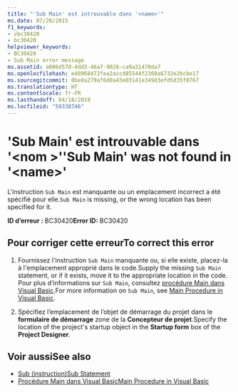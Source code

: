```yaml
---
title: "'Sub Main' est introuvable dans '<name>'"
ms.date: 07/20/2015
f1_keywords:
- vbc30420
- bc30420
helpviewer_keywords:
- BC30420
- Sub Main error message
ms.assetid: a006d57d-4dd3-46a7-9026-ca9a31470da7
ms.openlocfilehash: e48968472fea2accd85544f2360a6732e2bcbe17
ms.sourcegitcommit: 0be8a279af6d8a43e03141e349d3efd5d35f8767
ms.translationtype: HT
ms.contentlocale: fr-FR
ms.lasthandoff: 04/18/2019
ms.locfileid: "59338746"
---
```

# <a name="sub-main-was-not-found-in-name"></a><span data-ttu-id="31b25-102">'Sub Main' est introuvable dans '\<nom >'</span><span class="sxs-lookup"><span data-stu-id="31b25-102">'Sub Main' was not found in '\<name>'</span></span>
<span data-ttu-id="31b25-103">L'instruction `Sub Main` est manquante ou un emplacement incorrect a été spécifié pour elle.</span><span class="sxs-lookup"><span data-stu-id="31b25-103">`Sub Main` is missing, or the wrong location has been specified for it.</span></span>  
  
 <span data-ttu-id="31b25-104">**ID d’erreur :** BC30420</span><span class="sxs-lookup"><span data-stu-id="31b25-104">**Error ID:** BC30420</span></span>  
  
## <a name="to-correct-this-error"></a><span data-ttu-id="31b25-105">Pour corriger cette erreur</span><span class="sxs-lookup"><span data-stu-id="31b25-105">To correct this error</span></span>  
  
1. <span data-ttu-id="31b25-106">Fournissez l'instruction `Sub Main` manquante ou, si elle existe, placez-la à l'emplacement approprié dans le code.</span><span class="sxs-lookup"><span data-stu-id="31b25-106">Supply the missing `Sub Main` statement, or if it exists, move it to the appropriate location in the code.</span></span> <span data-ttu-id="31b25-107">Pour plus d’informations sur `Sub Main`, consultez [procédure Main dans Visual Basic](../../../visual-basic/programming-guide/program-structure/main-procedure.md).</span><span class="sxs-lookup"><span data-stu-id="31b25-107">For more information on `Sub Main`, see [Main Procedure in Visual Basic](../../../visual-basic/programming-guide/program-structure/main-procedure.md).</span></span>  
  
2. <span data-ttu-id="31b25-108">Spécifiez l’emplacement de l’objet de démarrage du projet dans le **formulaire de démarrage** zone de la **Concepteur de projet**.</span><span class="sxs-lookup"><span data-stu-id="31b25-108">Specify the location of the project's startup object in the **Startup form** box of the **Project Designer**.</span></span>  
  
## <a name="see-also"></a><span data-ttu-id="31b25-109">Voir aussi</span><span class="sxs-lookup"><span data-stu-id="31b25-109">See also</span></span>

- [<span data-ttu-id="31b25-110">Sub (instruction)</span><span class="sxs-lookup"><span data-stu-id="31b25-110">Sub Statement</span></span>](../../../visual-basic/language-reference/statements/sub-statement.md)
- [<span data-ttu-id="31b25-111">Procédure Main dans Visual Basic</span><span class="sxs-lookup"><span data-stu-id="31b25-111">Main Procedure in Visual Basic</span></span>](../../../visual-basic/programming-guide/program-structure/main-procedure.md)
